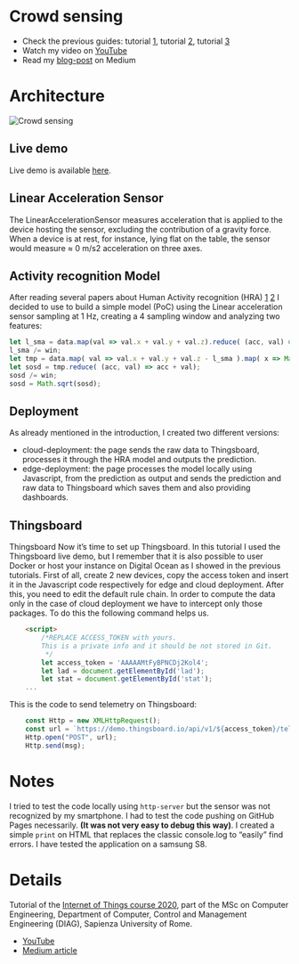 # Crowd sensing
- Check the previous guides: tutorial [1](../README.md), tutorial [2](../RIOT.md), tutorial [3](../LoRaWAN.md)
- Watch my video on [YouTube](https://youtu.be/p3gq2VLTSiI)
- Read my [blog-post](https://medium.com/@colasante.francesco/4-how-to-create-a-crowd-sensing-application-using-generic-sensor-api-and-javascript-47e3ff1df49e) on Medium



# Architecture
![Crowd sensing](https://cdn-images-1.medium.com/max/1200/1*MmoSdsb-oU7MYuFq9tXBZA.png)


## Live demo
Live demo is available [here](https://fcolasante.github.io/crowd-sensing/).


## Linear Acceleration Sensor
The LinearAccelerationSensor measures acceleration that is applied to the device hosting the sensor, excluding the contribution of a gravity force. When a device is at rest, for instance, lying flat on the table, the sensor would measure ≈ 0 m/s2 acceleration on three axes.

## Activity recognition Model
After reading several papers about Human Activity recognition (HRA) [1](https://www.researchgate.net/publication/224144663_Human_Activity_Recognition_via_an_Accelerometer-Enabled-Smartphone_Using_Kernel_Discriminant_Analysis) [2](https://www.researchgate.net/publication/279852352_Improving_classification_of_sit_stand_and_lie_in_a_smartphone_human_activity_recognition_system) I decided to use to build a simple model (PoC) using the Linear acceleration sensor sampling at 1 Hz, creating a 4 sampling window and analyzing two features:
```js
let l_sma = data.map(val => val.x + val.y + val.z).reduce( (acc, val) => acc + val);
l_sma /= win;
let tmp = data.map( val => val.x + val.y + val.z - l_sma ).map( x => Math.pow(x, 2));
let sosd = tmp.reduce( (acc, val) => acc + val);
sosd /= win;
sosd = Math.sqrt(sosd);
```

## Deployment
As already mentioned in the introduction, I created two different versions:
- cloud-deployment: the page sends the raw data to Thingsboard, processes it through the HRA model and outputs the prediction.
- edge-deployment: the page processes the model locally using Javascript, from the prediction as output and sends the prediction and raw data to Thingsboard which saves them and also providing dashboards.

## Thingsboard
Thingsboard
Now it’s time to set up Thingsboard. In this tutorial I used the Thingsboard live demo, but I remember that it is also possible to user Docker or host your instance on Digital Ocean as I showed in the previous tutorials.
First of all, create 2 new devices, copy the access token and insert it in the Javascript code respectively for edge and cloud deployment.
After this, you need to edit the default rule chain. In order to compute the data only in the case of cloud deployment we have to intercept only those packages. To do this the following command helps us.

```html
    <script>
        /*REPLACE ACCESS_TOKEN with yours. 
        This is a private info and it should be not stored in Git.
         */
        let access_token = 'AAAAAMtFyBPNCDj2Kol4';
        let lad = document.getElementById('lad');
        let stat = document.getElementById('stat');
    ...
```
This is the code to send telemetry on Thingsboard:
```js
    const Http = new XMLHttpRequest();
    const url = `https://demo.thingsboard.io/api/v1/${access_token}/telemetry`;
    Http.open("POST", url);
    Http.send(msg);
```

# Notes
 I tried to test the code locally using `http-server` but the sensor was not recognized by my smartphone. I had to test the code pushing on GitHub Pages necessarily. **(It was not very easy to debug this way)**.
I created a simple `print` on HTML that replaces the classic console.log to “easily” find errors.
I have tested the application on a samsung S8.

# Details

Tutorial of the [Internet of Things course 2020](http://ichatz.me/Site/InternetOfThings2020), part of the MSc on Computer Engineering, Department of Computer, Control and Management Engineering (DIAG), Sapienza University of Rome.


- [YouTube](https://youtu.be/p3gq2VLTSiI)
- [Medium article](https://medium.com/p/4-how-to-create-a-crowd-sensing-application-using-generic-sensor-api-and-javascript-47e3ff1df49e?source=email-b3e30a097b41--writer.postDistributed&sk=67c5c558f0f9e451caeb1b293bb06767)
